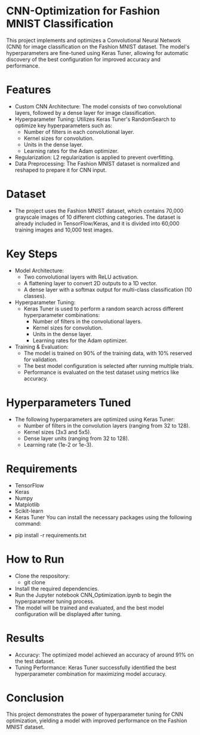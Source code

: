 # CNN-Optimization for Fashion MNIST Classification
This project implements and optimizes a Convolutional Neural Network (CNN) for image classification on the Fashion MNIST dataset. The model's hyperparameters are fine-tuned using Keras Tuner, allowing for automatic discovery of the best configuration for improved accuracy and performance.
  # Features
  * Custom CNN Architecture:  The model consists of two convolutional layers, followed by a dense layer for image classification.
  * Hyperparameter Tuning: Utilizes Keras Tuner's RandomSearch to optimize key 
    hyperparameters such as:
    - Number of filters in each convolutional layer.
    - Kernel sizes for convolution.
    - Units in the dense layer.
    - Learning rates for the Adam optimizer.
  * Regularization:  L2 regularization is applied to prevent overfitting.
  * Data Preprocessing: The Fashion MNIST dataset is normalized and reshaped 
    to prepare it for CNN input.
  # Dataset
  * The project uses the Fashion MNIST dataset, which contains 70,000 
    grayscale images of 10 different clothing categories. The dataset is 
    already included in TensorFlow/Keras, and it is divided into 60,000 
    training images and 10,000 test images.
  # Key Steps
  * Model Architecture:
    - Two convolutional layers with ReLU activation.
    - A flattening layer to convert 2D outputs to a 1D vector.
    - A dense layer with a softmax output for multi-class classification (10 
      classes).
  * Hyperparameter Tuning:
    - Keras Tuner is used to perform a random search across different 
      hyperparameter combinations:
        - Number of filters in the convolutional layers.
        - Kernel sizes for convolution.
        - Units in the dense layer.
        - Learning rates for the Adam optimizer.
  * Training & Evaluation:
    - The model is trained on 90% of the training data, with 10% reserved 
      for validation.
    - The best model configuration is selected after running multiple trials.
    - Performance is evaluated on the test dataset using metrics like 
      accuracy.
  # Hyperparameters Tuned
  * The following hyperparameters are optimized using Keras Tuner:
    - Number of filters in the convolution layers (ranging from 32 to 128).
    - Kernel sizes (3x3 and 5x5).
    - Dense layer units (ranging from 32 to 128).
    - Learning rate (1e-2 or 1e-3).
  # Requirements
  * TensorFlow
  * Keras
  * Numpy
  * Matplotlib
  * Scikit-learn
  * Keras Tuner
  You can install the necessary packages using the following command:
- pip install -r requirements.txt
 # How to Run
 * Clone the respository:
   - git clone <repo-link>
 * Install the required dependencies.
 * Run the Jupyter notebook CNN_Optimization.ipynb to begin the 
   hyperparameter tuning process.
 * The model will be trained and evaluated, and the best model configuration 
   will be displayed after tuning.
# Results
* Accuracy: The optimized model achieved an accuracy of around 91% on the 
  test dataset.
* Tuning Performance: Keras Tuner successfully identified the best 
  hyperparameter combination for maximizing model accuracy.
# Conclusion
This project demonstrates the power of hyperparameter tuning for CNN optimization, yielding a model with improved performance on the Fashion MNIST dataset.
